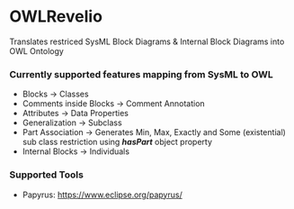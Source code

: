 # OWLRevelio
Translates restriced SysML Block Diagrams & Internal Block Diagrams into OWL Ontology

### Currently supported features mapping from SysML to OWL
- Blocks -> Classes
- Comments inside Blocks -> Comment Annotation
- Attributes -> Data Properties
- Generalization -> Subclass
- Part Association -> Generates Min, Max, Exactly and Some (existential) sub class restriction using <i><b>hasPart</b></i> object property
- Internal Blocks -> Individuals

### Supported Tools
- Papyrus: https://www.eclipse.org/papyrus/

